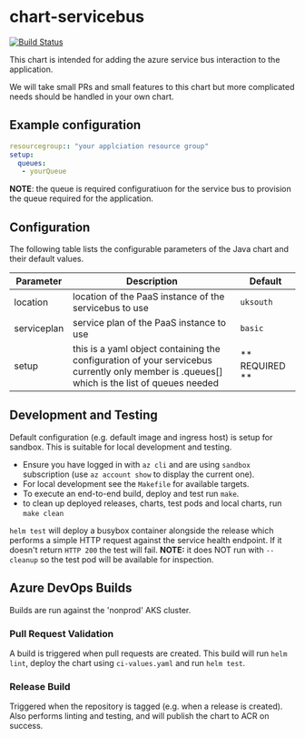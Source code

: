 # chart-servicebus

[![Build Status](https://dev.azure.com/hmcts/CNP/_apis/build/status/Helm%20Charts/chart-servicebus)](https://dev.azure.com/hmcts/CNP/_build/latest?definitionId=62)

This chart is intended for adding the azure service bus interaction to the application.

We will take small PRs and small features to this chart but more complicated needs should be handled in your own chart.

## Example configuration

```yaml
resourcegroup:: "your applciation resource group"
setup:
  queues:
   - yourQueue
```
**NOTE**: the queue is required configuratiuon for the service bus to provision the queue required for the application.

## Configuration

The following table lists the configurable parameters of the Java chart and their default values.

| Parameter      | Description | Default |
| -------------- | ----------- | ------- |
| location       | location of the PaaS instance of the servicebus to use | `uksouth`|
| serviceplan    | service plan of the PaaS instance to use | `basic`|
| setup          | this is a yaml object containing the configuration of your servicebus currently only member is .queues[] which is the list of queues needed| ** REQUIRED ** |

## Development and Testing

Default configuration (e.g. default image and ingress host) is setup for sandbox. This is suitable for local development and testing.

- Ensure you have logged in with `az cli` and are using `sandbox` subscription (use `az account show` to display the current one).
- For local development see the `Makefile` for available targets.
- To execute an end-to-end build, deploy and test run `make`.
- to clean up deployed releases, charts, test pods and local charts, run `make clean`

`helm test` will deploy a busybox container alongside the release which performs a simple HTTP request against the service health endpoint. If it doesn't return `HTTP 200` the test will fail. **NOTE:** it does NOT run with `--cleanup` so the test pod will be available for inspection.

## Azure DevOps Builds

Builds are run against the 'nonprod' AKS cluster.

### Pull Request Validation

A build is triggered when pull requests are created. This build will run `helm lint`, deploy the chart using `ci-values.yaml` and run `helm test`.

### Release Build

Triggered when the repository is tagged (e.g. when a release is created). Also performs linting and testing, and will publish the chart to ACR on success.
